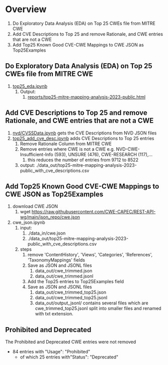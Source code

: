 
# Overview
1. Do Exploratory Data Analysis (EDA) on Top 25 CWEs file from MITRE CWE
2. Add CVE Descriptions to Top 25 and remove Rationale, and CWE entries that are not a CWE
3. Add Top25 Known Good CVE-CWE Mappings to CWE JSON as Top25Examples

## Do Exploratory Data Analysis (EDA) on Top 25 CWEs file from MITRE CWE

1. [top25_eda.ipynb](top25_eda.ipynb)
   1. Output: 
      1. [reports/top25-mitre-mapping-analysis-2023-public.html](reports/top25-mitre-mapping-analysis-2023-public.html)


## Add CVE Descriptions to Top 25 and remove Rationale, and CWE entries that are not a CWE

1. [nvd/CVSSData.ipynb](nvd/CVSSData.ipynb) gets the CVE Descriptions from NVD JSON files
2. [top25_add_cve_desc.ipynb](top25_add_cve_desc.ipynb) adds CVE Descriptions to Top 25 entries
   1. Remove Rationale Column from MITRE CWE
   1. Remove entries where CWE is not a CWE e.g. NVD-CWE-Insufficient-Info (593), UNSURE (476), CWE-RESEARCH (117),...
      1. this reduces the number of entries from 9712 to 8522
   2. output: ./data_out/top25-mitre-mapping-analysis-2023-public_with_cve_descriptions.csv




## Add Top25 Known Good CVE-CWE Mappings to CWE JSON as Top25Examples

1. download CWE JSON
   1. wget https://raw.githubusercontent.com/CWE-CAPEC/REST-API-wg/main/json_repo/cwe.json  
2. cwe_json.ipynb
   1. input: 
      1. ./data_in/cwe.json  
      2. ./data_out/top25-mitre-mapping-analysis-2023-public_with_cve_descriptions.csv
   2. steps
      1. remove 'ContentHistory', 'Views', 'Categories', 'References', 'TaxonomyMappings' fields
      3. Save as JSON and JSONL files
         1. data_out/cwe_trimmed.json
         2. data_out/cwe_trimmed.jsonl
      4. Add the Top25 entries to Top25Examples field 
      5. Save as JSON and JSONL files
         1. data_out/cwe_trimmed_top25.json
         2. data_out/cwe_trimmed_top25.jsonl
         3. data_out/output_jsonl/ contains several files which are cwe_trimmed_top25.jsonl split into smaller files and renamed with txt extension. 


## Prohibited and Deprecated
The Prohibited and Deprecated CWE entries were not removed

* 84 entries with "Usage": "Prohibited"
  * of which 25 entries with"Status": "Deprecated"


